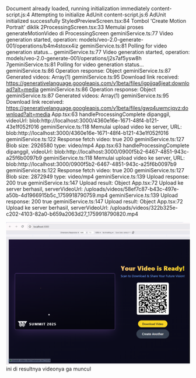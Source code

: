 Document already loaded, running initialization immediately
content-script.js:4 Attempting to initialize AdUnit
content-script.js:6 AdUnit initialized successfully
StyledPreviewScreen.tsx:84 Tombol 'Create Motion Portrait' diklik
2ProcessingScreen.tsx:33 Memulai proses generateMotionVideo di ProcessingScreen
geminiService.ts:77 Video generation started, operation: models/veo-2.0-generate-001/operations/b4m4stoxx4iz
geminiService.ts:81 Polling for video generation status...
geminiService.ts:77 Video generation started, operation: models/veo-2.0-generate-001/operations/j2s7af5ysw8h
7geminiService.ts:81 Polling for video generation status...
geminiService.ts:86 Operation response: Object
geminiService.ts:87 Generated videos: Array(1)
geminiService.ts:95 Download link received: https://generativelanguage.googleapis.com/v1beta/files/igpjjqa6jeat:download?alt=media
geminiService.ts:86 Operation response: Object
geminiService.ts:87 Generated videos: Array(1)
geminiService.ts:95 Download link received: https://generativelanguage.googleapis.com/v1beta/files/gwq4uwmcjqvz:download?alt=media
App.tsx:63 handleProcessingComplete dipanggil, videoUrl: blob:http://localhost:3000/4360e16e-1671-48f4-b121-43e1f052f016
geminiService.ts:118 Memulai upload video ke server, URL: blob:http://localhost:3000/4360e16e-1671-48f4-b121-43e1f052f016
geminiService.ts:122 Response fetch video: true 200
geminiService.ts:127 Blob size: 2926580 type: video/mp4
App.tsx:63 handleProcessingComplete dipanggil, videoUrl: blob:http://localhost:3000/0900f5b2-6467-4851-943c-a25f6b0097b9
geminiService.ts:118 Memulai upload video ke server, URL: blob:http://localhost:3000/0900f5b2-6467-4851-943c-a25f6b0097b9
geminiService.ts:122 Response fetch video: true 200
geminiService.ts:127 Blob size: 2872949 type: video/mp4
geminiService.ts:139 Upload response: 200 true
geminiService.ts:147 Upload result: Object
App.tsx:72 Upload ke server berhasil, serverVideoUrl: /uploads/videos/58ef7c87-b43c-497e-a50b-4d1966915b5c_1759918790759.mp4
geminiService.ts:139 Upload response: 200 true
geminiService.ts:147 Upload result: Object
App.tsx:72 Upload ke server berhasil, serverVideoUrl: /uploads/videos/322b325e-c202-4103-82a0-b659a2063d27_1759918790820.mp4

![](image.png) ini di resultnya videonya ga muncul
